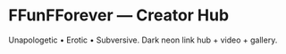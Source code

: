 # FFunFForever — Creator Hub
Unapologetic • Erotic • Subversive. Dark neon link hub + video + gallery.
